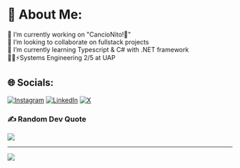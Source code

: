 # 💫 About Me:
🔭 I’m currently working on "CancioNito!🎵"<br>👯 I’m looking to collaborate on fullstack projects<br>🌱 I’m currently learning Typescript & C# with .NET framework<br>👨‍💻⚡Systems Engineering 2/5 at UAP


## 🌐 Socials:
[![Instagram](https://img.shields.io/badge/Instagram-%23E4405F.svg?logo=Instagram&logoColor=white)](https://instagram.com/jpmoralxs) [![LinkedIn](https://img.shields.io/badge/LinkedIn-%230077B5.svg?logo=linkedin&logoColor=white)](https://linkedin.com/in/eljuampimorales@gmail.com) [![X](https://img.shields.io/badge/X-black.svg?logo=X&logoColor=white)](https://x.com/jpmoralxs) 

### ✍️ Random Dev Quote
![](https://quotes-github-readme.vercel.app/api?type=horizontal&theme=gruvbox)

---
[![](https://visitcount.itsvg.in/api?id=Panchomorle&icon=0&color=10)](https://visitcount.itsvg.in)

<!-- Proudly created with GPRM ( https://gprm.itsvg.in ) -->
